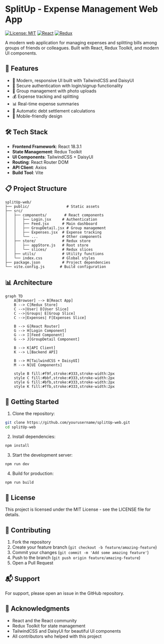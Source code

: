 # SplitUp - Expense Management Web App

[![License: MIT](https://img.shields.io/badge/License-MIT-yellow.svg)](https://opensource.org/licenses/MIT)
[![React](https://img.shields.io/badge/React-%3E%3D18.3.1-blue.svg)](https://reactjs.org/)
[![Redux](https://img.shields.io/badge/Redux-%3E%3D2.5.1-orange.svg)](https://redux.js.org/)

A modern web application for managing expenses and splitting bills among groups of friends or colleagues. Built with React, Redux Toolkit, and modern UI components.

## 🚀 Features

- 📱 Modern, responsive UI built with TailwindCSS and DaisyUI
- 🔐 Secure authentication with login/signup functionality
- 📂 Group management with photo uploads
- 💰 Expense tracking and splitting
- 📊 Real-time expense summaries
- 🔄 Automatic debt settlement calculations
- 📱 Mobile-friendly design

## 🛠️ Tech Stack

- **Frontend Framework**: React 18.3.1
- **State Management**: Redux Toolkit
- **UI Components**: TailwindCSS + DaisyUI
- **Routing**: React Router DOM
- **API Client**: Axios
- **Build Tool**: Vite

## 📋 Project Structure

```
splitUp-web/
├── public/                 # Static assets
├── src/
│   ├── components/        # React components
│   │   ├── Login.jsx     # Authentication
│   │   ├── Feed.jsx      # Main dashboard
│   │   ├── GroupDetail.jsx # Group management
│   │   ├── Expenses.jsx  # Expense tracking
│   │   └── ...           # Other components
│   ├── store/            # Redux store
│   │   ├── appStore.js   # Root store
│   │   └── slices/       # Redux slices
│   ├── utils/            # Utility functions
│   └── index.css         # Global styles
├── package.json          # Project dependencies
└── vite.config.js       # Build configuration
```

## 📊 Architecture

```mermaid
graph TD
    A[Browser] --> B[React App]
    B --> C[Redux Store]
    C -->|User| D[User Slice]
    C -->|Groups| E[Group Slice]
    C -->|Expenses| F[Expenses Slice]
    
    B --> G[React Router]
    G --> H[Login Component]
    G --> I[Feed Component]
    G --> J[GroupDetail Component]
    
    B --> K[API Client]
    K --> L[Backend API]
    
    B --> M[TailwindCSS + DaisyUI]
    M --> N[UI Components]
    
    style B fill:#f9f,stroke:#333,stroke-width:2px
    style C fill:#bbf,stroke:#333,stroke-width:2px
    style G fill:#bfb,stroke:#333,stroke-width:2px
    style K fill:#ffb,stroke:#333,stroke-width:2px
```

## 🚀 Getting Started

1. Clone the repository:
```bash
git clone https://github.com/yourusername/splitUp-web.git
cd splitUp-web
```

2. Install dependencies:
```bash
npm install
```

3. Start the development server:
```bash
npm run dev
```

4. Build for production:
```bash
npm run build
```

## 📝 License

This project is licensed under the MIT License - see the LICENSE file for details.

## 🙏 Contributing

1. Fork the repository
2. Create your feature branch (`git checkout -b feature/amazing-feature`)
3. Commit your changes (`git commit -m 'Add some amazing feature'`)
4. Push to the branch (`git push origin feature/amazing-feature`)
5. Open a Pull Request

## 📬 Support

For support, please open an issue in the GitHub repository.

## 🙏 Acknowledgments

- React and the React community
- Redux Toolkit for state management
- TailwindCSS and DaisyUI for beautiful UI components
- All contributors who helped with this project
